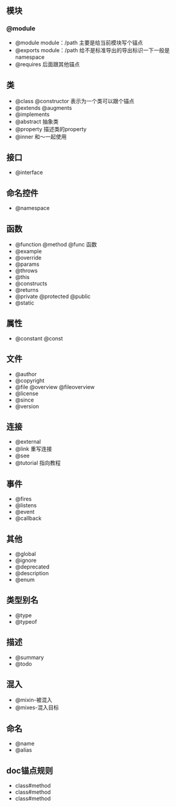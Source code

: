 ## 模块
### @module 
- @module module：/path 主要是给当前模块写个锚点
- @exports module：/path 给不是标准导出的导出标识一下一般是namespace
- @requires 后面跟其他锚点
## 类
- @class @constructor 表示为一个类可以跟个锚点
- @extends @augments
- @implements
- @abstract 抽象类
- @property 描述类的property
- @inner 和～一起使用
## 接口
- @interface
## 命名控件
- @namespace
## 函数
- @function @method @func 函数
- @example 
- @override
- @params
- @throws
- @this
- @constructs
- @returns
- @private @protected @public
- @static
## 属性
- @constant @const
## 文件
- @author
- @copyright
- @file @overview @fileoverview
- @license
- @since
- @version
## 连接
- @external
- @link 重写连接
- @see 
- @tutorial 指向教程
## 事件
- @fires
- @listens
- @event
- @callback
## 其他
- @global
- @ignore
- @deprecated
- @description
- @enum
## 类型别名
- @type
- @typeof
## 描述
- @summary
- @todo
## 混入
- @mixin-被混入
- @mixes-混入目标
## 命名
- @name
- @alias

## doc锚点规则
- class#method
- class#method
- class#method